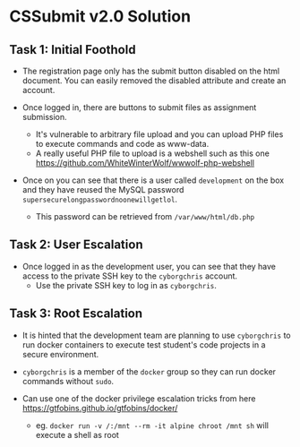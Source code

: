 # CSSubmit v2.0 Solution

## Task 1: Initial Foothold

* The registration page only has the submit button disabled on the html document. You can easily removed the disabled attribute and create an account.

* Once logged in, there are buttons to submit files as assignment submission.
  - It's vulnerable to arbitrary file upload and you can upload PHP files to execute commands and code as www-data.
  - A really useful PHP file to upload is a webshell such as this one https://github.com/WhiteWinterWolf/wwwolf-php-webshell

* Once on you can see that there is a user called `development` on the box and they have reused the MySQL password `supersecurelongpasswordnoonewillgetlol`.
  - This password can be retrieved from `/var/www/html/db.php`

## Task 2: User Escalation

* Once logged in as the development user, you can see that they have access to the private SSH key to the `cyborgchris` account.
  - Use the private SSH key to log in as `cyborgchris`.

## Task 3: Root Escalation

* It is hinted that the development team are planning to use `cyborgchris` to run docker containers to execute test student's code projects in a secure environment.

* `cyborgchris` is a member of the `docker` group so they can run docker commands without `sudo`.

* Can use one of the docker privilege escalation tricks from here https://gtfobins.github.io/gtfobins/docker/
  - eg. `docker run -v /:/mnt --rm -it alpine chroot /mnt sh` will execute a shell as root
